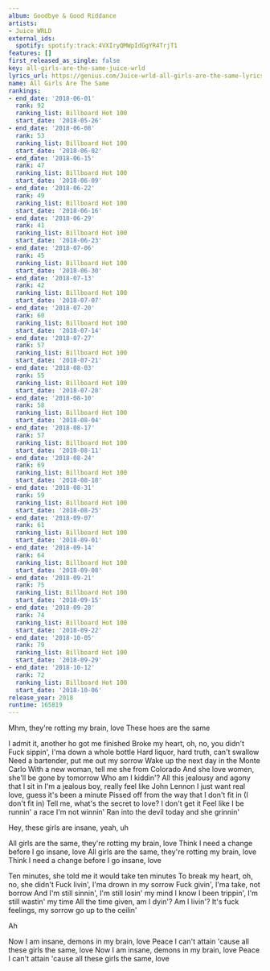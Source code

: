 ```yaml
---
album: Goodbye & Good Riddance
artists:
- Juice WRLD
external_ids:
  spotify: spotify:track:4VXIryQMWpIdGgYR4TrjT1
features: []
first_released_as_single: false
key: all-girls-are-the-same-juice-wrld
lyrics_url: https://genius.com/Juice-wrld-all-girls-are-the-same-lyrics
name: All Girls Are The Same
rankings:
- end_date: '2018-06-01'
  rank: 92
  ranking_list: Billboard Hot 100
  start_date: '2018-05-26'
- end_date: '2018-06-08'
  rank: 53
  ranking_list: Billboard Hot 100
  start_date: '2018-06-02'
- end_date: '2018-06-15'
  rank: 47
  ranking_list: Billboard Hot 100
  start_date: '2018-06-09'
- end_date: '2018-06-22'
  rank: 49
  ranking_list: Billboard Hot 100
  start_date: '2018-06-16'
- end_date: '2018-06-29'
  rank: 41
  ranking_list: Billboard Hot 100
  start_date: '2018-06-23'
- end_date: '2018-07-06'
  rank: 45
  ranking_list: Billboard Hot 100
  start_date: '2018-06-30'
- end_date: '2018-07-13'
  rank: 42
  ranking_list: Billboard Hot 100
  start_date: '2018-07-07'
- end_date: '2018-07-20'
  rank: 60
  ranking_list: Billboard Hot 100
  start_date: '2018-07-14'
- end_date: '2018-07-27'
  rank: 57
  ranking_list: Billboard Hot 100
  start_date: '2018-07-21'
- end_date: '2018-08-03'
  rank: 55
  ranking_list: Billboard Hot 100
  start_date: '2018-07-28'
- end_date: '2018-08-10'
  rank: 58
  ranking_list: Billboard Hot 100
  start_date: '2018-08-04'
- end_date: '2018-08-17'
  rank: 57
  ranking_list: Billboard Hot 100
  start_date: '2018-08-11'
- end_date: '2018-08-24'
  rank: 69
  ranking_list: Billboard Hot 100
  start_date: '2018-08-18'
- end_date: '2018-08-31'
  rank: 59
  ranking_list: Billboard Hot 100
  start_date: '2018-08-25'
- end_date: '2018-09-07'
  rank: 61
  ranking_list: Billboard Hot 100
  start_date: '2018-09-01'
- end_date: '2018-09-14'
  rank: 64
  ranking_list: Billboard Hot 100
  start_date: '2018-09-08'
- end_date: '2018-09-21'
  rank: 75
  ranking_list: Billboard Hot 100
  start_date: '2018-09-15'
- end_date: '2018-09-28'
  rank: 74
  ranking_list: Billboard Hot 100
  start_date: '2018-09-22'
- end_date: '2018-10-05'
  rank: 79
  ranking_list: Billboard Hot 100
  start_date: '2018-09-29'
- end_date: '2018-10-12'
  rank: 72
  ranking_list: Billboard Hot 100
  start_date: '2018-10-06'
release_year: 2018
runtime: 165819
---
```

Mhm, they're rotting my brain, love
These hoes are the same


I admit it, another ho got me finished
Broke my heart, oh, no, you didn't
Fuck sippin', I'ma down a whole bottle
Hard liquor, hard truth, can't swallow
Need a bartender, put me out my sorrow
Wake up the next day in the Monte Carlo
With a new woman, tell me she from Colorado
And she love women, she'll be gone by tomorrow
Who am I kiddin'?
All this jealousy and agony that I sit in
I'm a jealous boy, really feel like John Lennon
I just want real love, guess it's been a minute
Pissed off from the way that I don't fit in (I don't fit in)
Tell me, what's the secret to love? I don't get it
Feel like I be runnin' a race I'm not winnin'
Ran into the devil today and she grinnin'


Hey, these girls are insane, yeah, uh


All girls are the same, they're rotting my brain, love
Think I need a change before I go insane, love
All girls are the same, they're rotting my brain, love
Think I need a change before I go insane, love


Ten minutes, she told me it would take ten minutes
To break my heart, oh, no, she didn't
Fuck livin', I'ma drown in my sorrow
Fuck givin', I'ma take, not borrow
And I'm still sinnin', I'm still losin' my mind
I know I been trippin', I'm still wastin' my time
All the time given, am I dyin'? Am I livin'?
It's fuck feelings, my sorrow go up to the ceilin'


Ah


Now I am insane, demons in my brain, love
Peace I can't attain 'cause all these girls the same, love
Now I am insane, demons in my brain, love
Peace I can't attain 'cause all these girls the same, love
